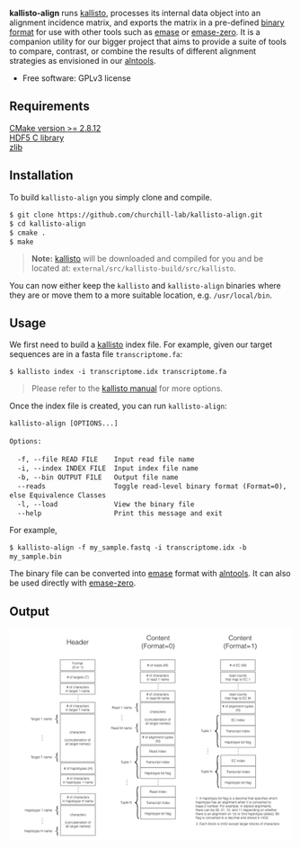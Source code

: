 **kallisto-align** runs [kallisto](http://pachterlab.github.io/kallisto/), processes its internal data object into an alignment incidence matrix, and exports the matrix in a pre-defined [binary format](#output) for use with other tools such as [emase](https://github.com/churchill-lab/emase) or [emase-zero](https://churchill-lab.github.io/emase-zero). It is a companion utility for our bigger project that aims to provide a suite of tools to compare, contrast, or combine the results of different alignment strategies as envisioned in our [alntools](https://churchill-lab.github.io/alntools).

* Free software: GPLv3 license

Requirements
------------

[CMake version >= 2.8.12](https://cmake.org/download/)<br />
[HDF5 C library](https://www.hdfgroup.org/downloads/hdf5/)<br />
[zlib](http://zlib.net)


Installation
------------

To build ```kallisto-align``` you simply clone and compile.

```
$ git clone https://github.com/churchill-lab/kallisto-align.git
$ cd kallisto-align
$ cmake .
$ make
```

>**Note:** [kallisto](http://pachterlab.github.io/kallisto/) will be downloaded and compiled for you and be located at: ```external/src/kallisto-build/src/kallisto```.

You can now either keep the ```kallisto``` and ```kallisto-align``` binaries where they are or move them to a more suitable location, e.g. ```/usr/local/bin```.


Usage
-----

We first need to build a [kallisto](http://pachterlab.github.io/kallisto/) index file. For example, given our target sequences are in a fasta file ```transcriptome.fa```:

```
$ kallisto index -i transcriptome.idx transcriptome.fa
```

> Please refer to the [kallisto manual](https://pachterlab.github.io/kallisto/manual) for more options.

Once the index file is created, you can run ```kallisto-align```:

```
kallisto-align [OPTIONS...]

Options:

  -f, --file READ FILE    Input read file name
  -i, --index INDEX FILE  Input index file name
  -b, --bin OUTPUT FILE   Output file name
  --reads                 Toggle read-level binary format (Format=0), else Equivalence Classes
  -l, --load              View the binary file
  --help                  Print this message and exit
```

For example,

```
$ kallisto-align -f my_sample.fastq -i transcriptome.idx -b my_sample.bin
```

The binary file can be converted into [emase](https://github.com/churchill-lab/emase) format with [alntools](https://churchill-lab.github.io/alntools/#ec2emase). It can also be used directly with [emase-zero](https://churchill-lab.github.io/emase-zero).


Output
------

![](assets/images/emase_binary_format.jpg "EMASE binary format")

